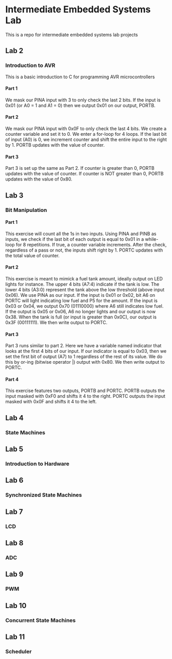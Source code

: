 # Intermediate Embedded Systems Lab
This is a repo for intermediate embedded systems lab projects

## Lab 2
### Introduction to AVR
This is a basic introduction to C for programming AVR microcontrollers
#### Part 1
We mask our PINA input with 3 to only check the last 2 bits. If the input is 0x01 (or A0 = 1 and A1 = 0) then we output 0x01 on our output, PORTB.
#### Part 2
We mask our PINA input with 0x0F to only check the last 4 bits. We create a counter variable and set it to 0. We enter a for-loop for 4 loops. If the last bit of input (A0) is 0, we increment counter and shift the entire input to the right by 1. PORTB updates with the value of counter.
#### Part 3
Part 3 is set up the same as Part 2. If counter is greater than 0, PORTB updates with the value of counter. If counter is NOT greater than 0, PORTB updates with the value of 0x80.
## Lab 3
### Bit Manipulation
#### Part 1
This exercise will count all the 1s in two inputs. Using PINA and PINB as inputs, we check if the last bit of each output is equal to 0x01 in a while-loop for 8 repetitions. If true, a counter variable increments. After the check, regardless of a pass or not, the inputs shift right by 1. PORTC updates with the total value of counter.
#### Part 2
This exercise is meant to mimick a fuel tank amount, ideally output on LED lights for instance. The upper 4 bits (A7:4) indicate if the tank is low. The lower 4 bits (A3:0) represent the tank above the low threshold (above input 0x06). We use PINA as our input. If the input is 0x01 or 0x02, bit A6 on PORTC will light indicating low fuel and P5 for the amount. If the input is 0x03 or 0x04, we output 0x70 (01110000) where A6 still indicates low fuel.  If the output is 0x05 or 0x06, A6 no longer lights and our output is now 0x38. When the tank is full (or input is greater than 0x0C), our output is 0x3F (00111111). We then write output to PORTC.
#### Part 3
Part 3 runs similar to part 2. Here we have a variable named indicator that looks at the first 4 bits of our input. If our indicator is equal to 0x03, then we set the first bit of output (A7) to 1 regardless of the rest of its value. We do this by or-ing (bitwise operator |) output with 0x80. We then write output to PORTC.
#### Part 4
This exercise features two outputs, PORTB and PORTC. PORTB outputs the input masked with 0xF0 and shifts it 4 to the right. PORTC outputs the input masked with 0x0F and shifts it 4 to the left.
## Lab 4
### State Machines
## Lab 5
### Introduction to Hardware
## Lab 6
### Synchronized State Machines
## Lab 7
### LCD
## Lab 8
### ADC
## Lab 9
### PWM
## Lab 10
### Concurrent State Machines
## Lab 11
### Scheduler
